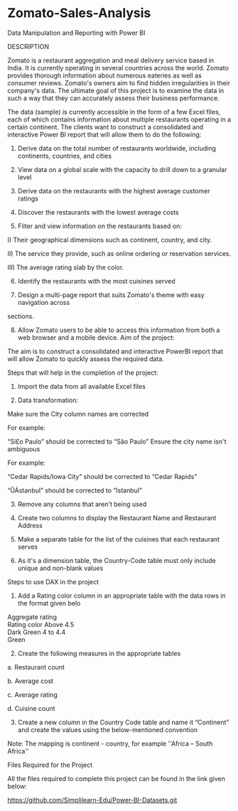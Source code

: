 # Zomato-Sales-Analysis

Data Manipulation and Reporting with Power BI

DESCRIPTION

Zomato is a restaurant aggregation and meal delivery service based in India. It is currently operating in several countries across the world. Zomato provides thorough information about numerous eateries as well as consumer reviews. Zomato's owners aim to find hidden irregularities in their company's data. The ultimate goal of this project is to examine the data in such a way that they can accurately assess their business performance.

The data (sample) is currently accessible in the form of a few Excel files, each of which contains information about multiple restaurants operating in a certain continent. The clients want to construct a consolidated and interactive Power BI report that will allow them to do the following:

  1. Derive data on the total number of restaurants worldwide, including continents, countries, and cities

  2. View data on a global scale with the capacity to drill down to a granular level

  3. Derive data on the restaurants with the highest average customer ratings

  4. Discover the restaurants with the lowest average costs

  5. Filter and view information on the restaurants based on:

  I) Their geographical dimensions such as continent, country, and city.
  
  II) The service they provide, such as online ordering or reservation services.
  
  III) The average rating slab by the color.

   6. Identify the restaurants with the most cuisines served

   7. Design a multi-page report that suits Zomato's theme with easy navigation across  

   sections.

   8. Allow Zomato users to be able to access this information from both a web browser 
           and a mobile device.
           Aim of the project:

   The aim is to construct a consolidated and interactive PowerBI report that will allow Zomato to quickly assess the required data.


   Steps that will help in the completion of the project:

   1. Import the data from all available Excel files

   2. Data transformation: 

   Make sure the City column names are corrected 

   For example: 

   “Sí£o Paulo” should be corrected to “São Paulo”
    Ensure the city name isn't ambiguous

  For example: 

  “Cedar Rapids/Iowa City” should be corrected to “Cedar Rapids”

  “ÛÁstanbul” should be corrected to “Istanbul”
 
  3. Remove any columns that aren't being used 

  4. Create two columns to display the Restaurant Name and Restaurant Address

  5. Make a separate table for the list of the cuisines that each restaurant serves

  6. As it's a dimension table, the Country-Code table must only include unique and non-blank values


  Steps to use DAX in the project
 
  1) Add a Rating color column in an appropriate table with the data rows in the format given belo                                               

  Aggregate rating                        
  Rating color
   Above 4.5  
  Dark Green
  4 to 4.4  
  Green

  2) Create the following measures in the appropriate tables 
 
  a. Restaurant count
 
  b. Average cost

  c. Average rating 

  d. Cuisine count

  3) Create a new column in the Country Code table and name it “Continent” and create the values using the below-mentioned convention

  Note: The mapping is continent - country, for example ''Africa – South Africa'' 


  Files Required for the Project

All the files required to complete this project can be found in the link given below:

https://github.com/Simplilearn-Edu/Power-BI-Datasets.git

